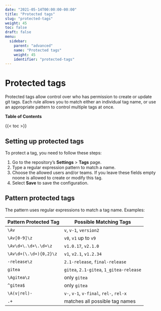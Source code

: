 ```yaml
---
date: "2021-05-14T00:00:00-00:00"
title: "Protected tags"
slug: "protected-tags"
weight: 45
toc: false
draft: false
menu:
  sidebar:
    parent: "advanced"
    name: "Protected tags"
    weight: 45
    identifier: "protected-tags"
---
```


# Protected tags

Protected tags allow control over who has permission to create or update git tags. Each rule allows you to match either an individual tag name, or use an appropriate pattern to control multiple tags at once. 

**Table of Contents**

{{< toc >}}

## Setting up protected tags

To protect a tag, you need to follow these steps:

1. Go to the repository’s **Settings** > **Tags** page.
1. Type a regular expression pattern to match a name.
1. Choose the allowed users and/or teams. If you leave these fields empty noone is allowed to create or modify this tag.
1. Select **Save** to save the configuration.

## Pattern protected tags

The pattern uses regular expressions to match a tag name. Examples:

| Pattern Protected Tag  | Possible Matching Tags                  |
| ---------------------- | --------------------------------------- |
| `\Av`                  | `v`, `v-1`, `version2`                  |
| `\Av[0-9]\z`           | `v0`, `v1` up to `v9`                   |
| `\Av\d+\.\d+\.\d+\z`   | `v1.0.17`, `v2.1.0`                     |
| `\Av\d+(\.\d+){0,2}\z` | `v1`, `v2.1`, `v1.2.34`                 |
| `-release\z`           | `2.1-release`, `final-release`          |
| `gitea`                | `gitea`, `2.1-gitea`, `1_gitea-release` |
| `\Agitea\z`            | only `gitea`                            |
| `^gitea$`              | only `gitea`                            |
| `\A(v\|rel)-`           | `v-`, `v-1`, `v-final`, `rel-`, `rel-x` |
| `.+`                   | matches all possible tag names          |
